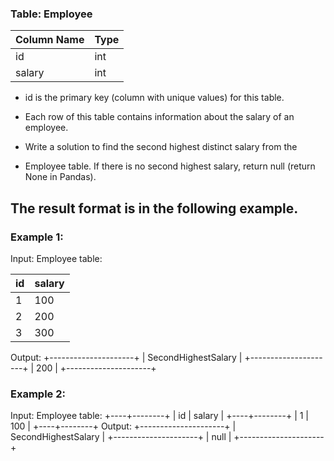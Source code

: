 ### Table: Employee


| Column Name | Type |
|-------------|------|
| id          | int  |
| salary      | int  |

- id is the primary key (column with unique values) for this table.
- Each row of this table contains information about the salary of an 
employee.
 

- Write a solution to find the second highest distinct salary from the 
- Employee table. If there is no second highest salary, return null (return 
None in Pandas).

## The result format is in the following example.

 

### Example 1:

Input: 
Employee table:

| id | salary |
|----|--------|
| 1  | 100    |
| 2  | 200    |
| 3  | 300    |

Output: 
+---------------------+
| SecondHighestSalary |
+---------------------+
| 200                 |
+---------------------+
### Example 2:

Input: 
Employee table:
+----+--------+
| id | salary |
+----+--------+
| 1  | 100    |
+----+--------+
Output: 
+---------------------+
| SecondHighestSalary |
+---------------------+
| null                |
+---------------------+
